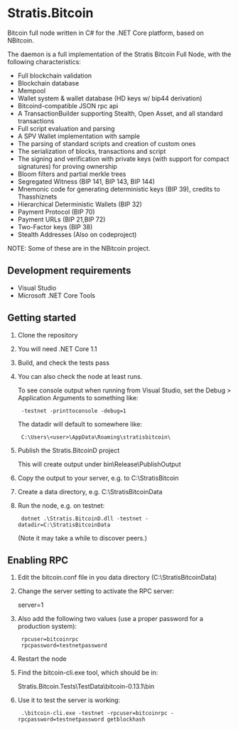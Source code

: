 Stratis.Bitcoin
===============

Bitcoin full node written in C# for the .NET Core platform, based on NBitcoin.

The daemon is a full implementation of the Stratis Bitcoin Full Node, with the following characteristics:

* Full blockchain validation
* Blockchain database
* Mempool
* Wallet system & wallet database (HD keys w/ bip44 derivation)
* Bitcoind-compatible JSON rpc api
* A TransactionBuilder supporting Stealth, Open Asset, and all standard transactions
* Full script evaluation and parsing
* A SPV Wallet implementation with sample
* The parsing of standard scripts and creation of custom ones
* The serialization of blocks, transactions and script
* The signing and verification with private keys (with support for compact signatures) for proving ownership
* Bloom filters and partial merkle trees
* Segregated Witness (BIP 141, BIP 143, BIP 144)
* Mnemonic code for generating deterministic keys (BIP 39), credits to Thasshiznets
* Hierarchical Deterministic Wallets (BIP 32)
* Payment Protocol (BIP 70)
* Payment URLs (BIP 21,BIP 72)
* Two-Factor keys (BIP 38)
* Stealth Addresses (Also on codeproject)

NOTE: Some of these are in the NBitcoin project.


Development requirements
------------------------

* Visual Studio
* Microsoft .NET Core Tools


Getting started
---------------

1. Clone the repository

2. You will need .NET Core 1.1

3. Build, and check the tests pass

4. You can also check the node at least runs.

   To see console output when running from Visual Studio, 
   set the Debug > Application Arguments to something like:

        -testnet -printtoconsole -debug=1

   The datadir will default to somewhere like:

        C:\Users\<user>\AppData\Roaming\stratisbitcoin\

5. Publish the Stratis.BitcoinD project

   This will create output under bin\Release\PublishOutput

6. Copy the output to your server, e.g. to C:\StratisBitcoin

7. Create a data directory, e.g. C:\StratisBitcoinData

8. Run the node, e.g. on testnet:

        dotnet .\Stratis.BitcoinD.dll -testnet -datadir=C:\StratisBitcoinData

   (Note it may take a while to discover peers.)


Enabling RPC
------------

1. Edit the bitcoin.conf file in you data directory (C:\StratisBitcoinData)

2. Change the server setting to activate the RPC server:

   server=1

3. Also add the following two values (use a proper password for a production system):

        rpcuser=bitcoinrpc
        rpcpassword=testnetpassword

4. Restart the node

5. Find the bitcoin-cli.exe tool, which should be in:

   Stratis.Bitcoin.Tests\TestData\bitcoin-0.13.1\bin

6. Use it to test the server is working:

        .\bitcoin-cli.exe -testnet -rpcuser=bitcoinrpc -rpcpassword=testnetpassword getblockhash

